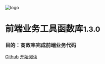 ![logo](https://docsify.js.org/_media/icon.svg)

# 前端业务工具函数库<small>1.3.0</small>
### 目的：高效率完成前端业务代码

[Github](https://github.com/Hyhello/utils)
[开始阅读](#hyhelloutils)
